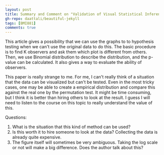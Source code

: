 ```yaml
---
layout: post
title: Summary and Comment on "Validation of Visual Statistical Inference, Applied to Linear Models"
gh-repo: daattali/beautiful-jekyll
tags: [BMI881]
comments: true
---
```


This article gives a possibility that we can use the graphs to to hypothesis testing when we can't use the original data to do this. The basic procedure is to find K observers 
and ask them which plot is different from others. Then, we use Binomial distribution to describe the distribution, and the p-value can be calculated. It also gives a way to 
evaluate the ability of observers.

This paper is really strange to me. For me, I can't really think of a situation that the data can be visualized but can't be tested. Even in the most tricky cases, one may be able
to create a empirical distribution and compare this against the real one by the permutation test. It might be time consuming, but I think it is better than hiring others to look 
at the result. I guess I will need to listen to the course on this topic to really understand the value of this.

Questions:

1. What is the situation that this kind of method can be used?
2. Is this worth it to hire someone to look at the data? Collecting the data is already quite expensive.
3. The figure itself will sometimes be very ambiguous. Taking the log scale or not will make a big difference. Does the author talk about this?
